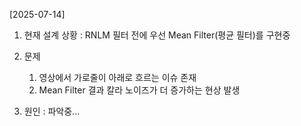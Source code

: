 [2025-07-14]
1. 현재 설계 상황 : RNLM 필터 전에 우선 Mean Filter(평균 필터)를 구현중

2. 문제
    1) 영상에서 가로줄이 아래로 흐르는 이슈 존재
    2) Mean Filter 결과 칼라 노이즈가 더 증가하는 현상 발생

3. 원인 : 파악중...